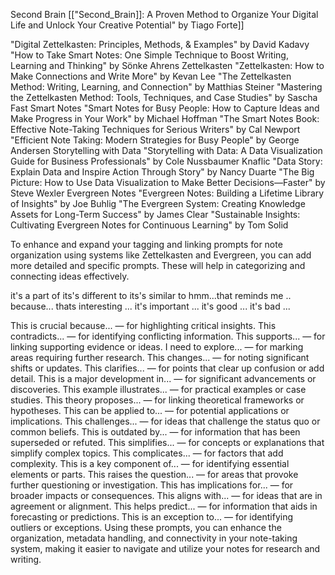 Second Brain
[["Second_Brain]]: A Proven Method to Organize Your Digital Life and Unlock Your Creative Potential" by Tiago Forte]]    


"Digital Zettelkasten: Principles, Methods, & Examples" by David Kadavy
"How to Take Smart Notes: One Simple Technique to Boost Writing, Learning and Thinking" by Sönke Ahrens
Zettelkasten
"Zettelkasten: How to Make Connections and Write More" by Kevan Lee
"The Zettelkasten Method: Writing, Learning, and Connection" by Matthias Steiner
"Mastering the Zettelkasten Method: Tools, Techniques, and Case Studies" by Sascha Fast
Smart Notes
"Smart Notes for Busy People: How to Capture Ideas and Make Progress in Your Work" by Michael Hoffman
"The Smart Notes Book: Effective Note-Taking Techniques for Serious Writers" by Cal Newport
"Efficient Note Taking: Modern Strategies for Busy People" by George Andersen
Storytelling with Data
"Storytelling with Data: A Data Visualization Guide for Business Professionals" by Cole Nussbaumer Knaflic
"Data Story: Explain Data and Inspire Action Through Story" by Nancy Duarte
"The Big Picture: How to Use Data Visualization to Make Better Decisions—Faster" by Steve Wexler
Evergreen Notes
"Evergreen Notes: Building a Lifetime Library of Insights" by Joe Buhlig
"The Evergreen System: Creating Knowledge Assets for Long-Term Success" by James Clear
"Sustainable Insights: Cultivating Evergreen Notes for Continuous Learning" by Tom Solid


To enhance and expand your tagging and linking prompts for note organization using systems like Zettelkasten and Evergreen, you can add more detailed and specific prompts. These will help in categorizing and connecting ideas effectively. 

it's a part of 
its's different to 
its's similar to 
hmm...that reminds me .. because...
thats interesting ...
it's important ...
it's good ...
it's bad ...

This is crucial because... — for highlighting critical insights.
This contradicts... — for identifying conflicting information.
This supports... — for linking supporting evidence or ideas.
I need to explore... — for marking areas requiring further research.
This changes... — for noting significant shifts or updates.
This clarifies... — for points that clear up confusion or add detail.
This is a major development in... — for significant advancements or discoveries.
This example illustrates... — for practical examples or case studies.
This theory proposes... — for linking theoretical frameworks or hypotheses.
This can be applied to... — for potential applications or implications.
This challenges... — for ideas that challenge the status quo or common beliefs.
This is outdated by... — for information that has been superseded or refuted.
This simplifies... — for concepts or explanations that simplify complex topics.
This complicates... — for factors that add complexity.
This is a key component of... — for identifying essential elements or parts.
This raises the question... — for areas that provoke further questioning or investigation.
This has implications for... — for broader impacts or consequences.
This aligns with... — for ideas that are in agreement or alignment.
This helps predict... — for information that aids in forecasting or predictions.
This is an exception to... — for identifying outliers or exceptions.
Using these prompts, you can enhance the organization, metadata handling, and connectivity in your note-taking system, making it easier to navigate and utilize your notes for research and writing.


